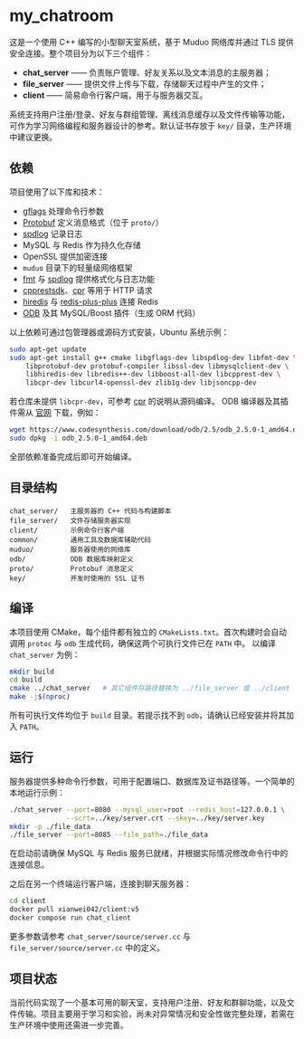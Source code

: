 # my_chatroom

这是一个使用 C++ 编写的小型聊天室系统，基于 Muduo 网络库并通过 TLS 提供安全连接。整个项目分为以下三个组件：

* **chat_server** —— 负责账户管理、好友关系以及文本消息的主服务器；
* **file_server** —— 提供文件上传与下载，存储聊天过程中产生的文件；
* **client** —— 简易命令行客户端，用于与服务器交互。

系统支持用户注册/登录、好友与群组管理、离线消息缓存以及文件传输等功能，可作为学习网络编程和服务器设计的参考。默认证书存放于 `key/` 目录，生产环境中建议更换。

## 依赖

项目使用了以下库和技术：

* [gflags](https://gflags.github.io/gflags/) 处理命令行参数
* [Protobuf](https://developers.google.com/protocol-buffers) 定义消息格式（位于 `proto/`）
* [spdlog](https://github.com/gabime/spdlog) 记录日志
* MySQL 与 Redis 作为持久化存储
* OpenSSL 提供加密连接
* `muduo` 目录下的轻量级网络框架
* [fmt](https://github.com/fmtlib/fmt) 与 [spdlog](https://github.com/gabime/spdlog) 提供格式化与日志功能
* [cpprestsdk](https://github.com/microsoft/cpprestsdk)、[cpr](https://github.com/libcpr/cpr) 等用于 HTTP 请求
* [hiredis](https://github.com/redis/hiredis) 与 [redis-plus-plus](https://github.com/sewenew/redis-plus-plus) 连接 Redis
* [ODB](https://www.codesynthesis.com/products/odb/) 及其 MySQL/Boost 插件（生成 ORM 代码）

以上依赖可通过包管理器或源码方式安装，Ubuntu 系统示例：

```bash
sudo apt-get update
sudo apt-get install g++ cmake libgflags-dev libspdlog-dev libfmt-dev \
    libprotobuf-dev protobuf-compiler libssl-dev libmysqlclient-dev \
    libhiredis-dev libredis++-dev libboost-all-dev libcpprest-dev \
    libcpr-dev libcurl4-openssl-dev zlib1g-dev libjsoncpp-dev
```

若仓库未提供 `libcpr-dev`，可参考 [cpr](https://github.com/libcpr/cpr) 的说明从源码编译。
ODB 编译器及其插件需从 [官网](https://www.codesynthesis.com/products/odb/) 下载，例如：

```bash
wget https://www.codesynthesis.com/download/odb/2.5/odb_2.5.0-1_amd64.deb
sudo dpkg -i odb_2.5.0-1_amd64.deb
```

全部依赖准备完成后即可开始编译。

## 目录结构

```
chat_server/   主服务器的 C++ 代码与构建脚本
file_server/   文件存储服务器实现
client/        示例命令行客户端
common/        通用工具及数据库辅助代码
muduo/         服务器使用的网络库
odb/           ODB 数据库映射定义
proto/         Protobuf 消息定义
key/           开发时使用的 SSL 证书
```

## 编译

本项目使用 CMake，每个组件都有独立的 `CMakeLists.txt`。首次构建时会自动调用
`protoc` 与 `odb` 生成代码，确保这两个可执行文件已在 `PATH` 中。
以编译 `chat_server` 为例：

```bash
mkdir build
cd build
cmake ../chat_server   # 其它组件将路径替换为 ../file_server 或 ../client
make -j$(nproc)
```

所有可执行文件均位于 `build` 目录。若提示找不到 `odb`，请确认已经安装并将其加入 `PATH`。

## 运行

服务器提供多种命令行参数，可用于配置端口、数据库及证书路径等。一个简单的本地运行示例：

```bash
./chat_server --port=8080 --mysql_user=root --redis_host=127.0.0.1 \
              --scrt=../key/server.crt --skey=../key/server.key
mkdir -p ./file_data
./file_server --port=8085 --file_path=./file_data
```

在启动前请确保 MySQL 与 Redis 服务已就绪，并根据实际情况修改命令行中的连接信息。

之后在另一个终端运行客户端，连接到聊天服务器：

```bash
cd client
docker pull xianwei042/client:v5
docker compose run chat_client
```

更多参数请参考 `chat_server/source/server.cc` 与 `file_server/source/server.cc` 中的定义。

## 项目状态

当前代码实现了一个基本可用的聊天室，支持用户注册、好友和群聊功能，以及文件传输。项目主要用于学习和实验，尚未对异常情况和安全性做完整处理，若需在生产环境中使用还需进一步完善。

